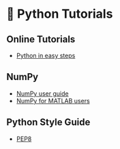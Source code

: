 # 🐍 Python Tutorials

## Online Tutorials

- [Python in easy steps](https://ineasysteps.com/wp-content/uploads/2018/07/Python-in-easy-steps-2nd-Ed-TOCCh1.pdf)

## NumPy
- [NumPy user guide](https://numpy.org/doc/stable/user/index.html)
- [NumPy for MATLAB users](https://numpy.org/doc/stable/user/numpy-for-matlab-users.html)

## Python Style Guide 
- [PEP8](https://www.python.org/dev/peps/pep-0008/)

